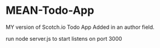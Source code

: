 # MEAN-Todo-App
MY version of Scotch.io Todo App
Added in an author field.

run node server.js to start
listens on port 3000
